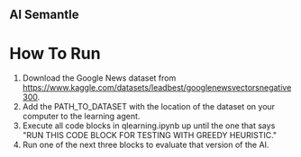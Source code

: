 ## AI Semantle

# How To Run

1. Download the Google News dataset from https://www.kaggle.com/datasets/leadbest/googlenewsvectorsnegative300.
2. Add the PATH_TO_DATASET with the location of the dataset on your computer to the learning agent.
3. Execute all code blocks in qlearning.ipynb up until the one that says "RUN THIS CODE BLOCK FOR TESTING WITH GREEDY HEURISTIC."
4. Run one of the next three blocks to evaluate that version of the AI.
